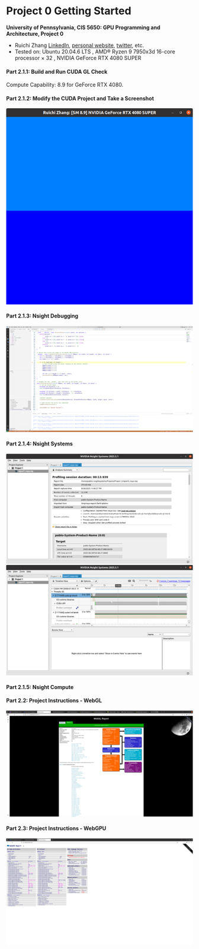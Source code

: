 Project 0 Getting Started
====================

**University of Pennsylvania, CIS 5650: GPU Programming and Architecture, Project 0**

* Ruichi Zhang
  [LinkedIn](), [personal website](), [twitter](), etc.
* Tested on: Ubuntu 20.04.6 LTS , AMD® Ryzen 9 7950x3d 16-core processor × 32 , NVIDIA GeForce RTX 4080 SUPER

#### Part 2.1.1: Build and Run CUDA GL Check

Compute Capability: 8.9 for GeForce RTX 4080.

#### Part 2.1.2: Modify the CUDA Project and Take a Screenshot
<!-- Include screenshots, analysis, etc. (Remember, this is public, so don't put
anything here that you don't want to share with the world.) -->

![color](images/part2.1.2.png)

#### Part 2.1.3: Nsight Debugging
![debug](images/part2.1.3-nsight-debug.png)

#### Part 2.1.4: Nsight Systems
![summary](images/part2.1.4-analysis_summary.png)
![timeline](images/part2.1.4-timeline.png)

#### Part 2.1.5: Nsight Compute

#### Part 2.2: Project Instructions - WebGL
![webgl](images/part2.2-webgl.png)

#### Part 2.3: Project Instructions - WebGPU
![webgpu](images/part2.3-webgpu.png)